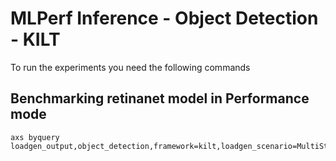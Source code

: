 # MLPerf Inference - Object Detection - KILT

To run the experiments you need the following commands

## Benchmarking retinanet model in Performance mode
```
axs byquery loadgen_output,object_detection,framework=kilt,loadgen_scenario=MultiStream,loadgen_mode=PerformanceOnly,model_name=retinanet,loadgen_dataset_size=24781,loadgen_buffer_size=64,loadgen_multistreamness=None,loadgen_target_latency=21
```

